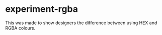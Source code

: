# experiment-rgba

This was made to show designers the difference between using HEX and RGBA colours.
